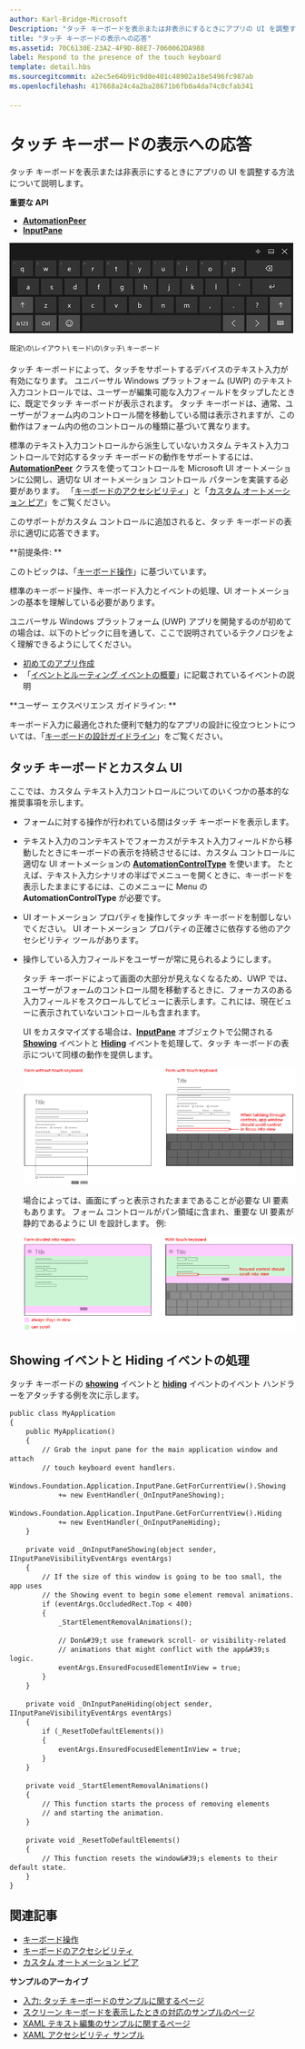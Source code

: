 ```yaml
---
author: Karl-Bridge-Microsoft
Description: "タッチ キーボードを表示または非表示にするときにアプリの UI を調整する方法について説明します。"
title: "タッチ キーボードの表示への応答"
ms.assetid: 70C6130E-23A2-4F9D-88E7-7060062DA988
label: Respond to the presence of the touch keyboard
template: detail.hbs
ms.sourcegitcommit: a2ec5e64b91c9d0e401c48902a18e5496fc987ab
ms.openlocfilehash: 417668a24c4a2ba28671b6fb0a4da74c0cfab341

---
```


# タッチ キーボードの表示への応答

タッチ キーボードを表示または非表示にするときにアプリの UI を調整する方法について説明します。


**重要な API**

-   [**AutomationPeer**](https://msdn.microsoft.com/library/windows/apps/br209185)
-   [**InputPane**](https://msdn.microsoft.com/library/windows/apps/br242255)



![既定のレイアウト モードのタッチ キーボード](images/touchkeyboard-standard.png)

<sup>既定\\の\\レイアウト\\ モード\\の\\タッチ\\ キーボード</sup>

タッチ キーボードによって、タッチをサポートするデバイスのテキスト入力が有効になります。 ユニバーサル Windows プラットフォーム (UWP) のテキスト入力コントロールでは、ユーザーが編集可能な入力フィールドをタップしたときに、既定でタッチ キーボードが表示されます。 タッチ キーボードは、通常、ユーザーがフォーム内のコントロール間を移動している間は表示されますが、この動作はフォーム内の他のコントロールの種類に基づいて異なります。

標準のテキスト入力コントロールから派生していないカスタム テキスト入力コントロールで対応するタッチ キーボードの動作をサポートするには、[**AutomationPeer**](https://msdn.microsoft.com/library/windows/apps/br209185) クラスを使ってコントロールを Microsoft UI オートメーションに公開し、適切な UI オートメーション コントロール パターンを実装する必要があります。 「[キーボードのアクセシビリティ](https://msdn.microsoft.com/library/windows/apps/mt244347)」と「[カスタム オートメーション ピア](https://msdn.microsoft.com/library/windows/apps/mt297667)」をご覧ください。

このサポートがカスタム コントロールに追加されると、タッチ キーボードの表示に適切に応答できます。

**前提条件:  **

このトピックは、「[キーボード操作](keyboard-interactions.md)」に基づいています。

標準のキーボード操作、キーボード入力とイベントの処理、UI オートメーションの基本を理解している必要があります。

ユニバーサル Windows プラットフォーム (UWP) アプリを開発するのが初めての場合は、以下のトピックに目を通して、ここで説明されているテクノロジをよく理解できるようにしてください。

-   [初めてのアプリ作成](https://msdn.microsoft.com/library/windows/apps/bg124288)
-   「[イベントとルーティング イベントの概要](https://msdn.microsoft.com/library/windows/apps/mt185584)」に記載されているイベントの説明

**ユーザー エクスペリエンス ガイドライン:  **

キーボード入力に最適化された便利で魅力的なアプリの設計に役立つヒントについては、「[キーボードの設計ガイドライン](https://msdn.microsoft.com/library/windows/apps/hh972345)」をご覧ください。

## タッチ キーボードとカスタム UI


ここでは、カスタム テキスト入力コントロールについてのいくつかの基本的な推奨事項を示します。

-   フォームに対する操作が行われている間はタッチ キーボードを表示します。

-   テキスト入力のコンテキストでフォーカスがテキスト入力フィールドから移動したときにキーボードの表示を持続させるには、カスタム コントロールに適切な UI オートメーションの [**AutomationControlType**](https://msdn.microsoft.com/library/windows/apps/br209182) を使います。 たとえば、テキスト入力シナリオの半ばでメニューを開くときに、キーボードを表示したままにするには、このメニューに Menu の **AutomationControlType** が必要です。

-   UI オートメーション プロパティを操作してタッチ キーボードを制御しないでください。 UI オートメーション プロパティの正確さに依存する他のアクセシビリティ ツールがあります。

-   操作している入力フィールドをユーザーが常に見られるようにします。

    タッチ キーボードによって画面の大部分が見えなくなるため、UWP では、ユーザーがフォームのコントロール間を移動するときに、フォーカスのある入力フィールドをスクロールしてビューに表示します。これには、現在ビューに表示されていないコントロールも含まれます。

    UI をカスタマイズする場合は、[**InputPane**](https://msdn.microsoft.com/library/windows/apps/br242255) オブジェクトで公開される [**Showing**](https://msdn.microsoft.com/library/windows/apps/br242262) イベントと [**Hiding**](https://msdn.microsoft.com/library/windows/apps/br242260) イベントを処理して、タッチ キーボードの表示について同様の動作を提供します。

    ![タッチ キーボードが表示または非表示になっているフォーム](images/touch-keyboard-pan1.png)

    場合によっては、画面にずっと表示されたままであることが必要な UI 要素もあります。 フォーム コントロールがパン領域に含まれ、重要な UI 要素が静的であるように UI を設計します。 例:

    ![常に表示されている必要がある領域を含むフォーム](images/touch-keyboard-pan2.png)

## Showing イベントと Hiding イベントの処理


タッチ キーボードの [**showing**](https://msdn.microsoft.com/library/windows/apps/br242262) イベントと [**hiding**](https://msdn.microsoft.com/library/windows/apps/br242260) イベントのイベント ハンドラーをアタッチする例を次に示します。

```CSharp
public class MyApplication
{
    public MyApplication()
    {
        // Grab the input pane for the main application window and attach
        // touch keyboard event handlers.
        Windows.Foundation.Application.InputPane.GetForCurrentView().Showing  
            += new EventHandler(_OnInputPaneShowing);
        Windows.Foundation.Application.InputPane.GetForCurrentView().Hiding 
            += new EventHandler(_OnInputPaneHiding);
    }

    private void _OnInputPaneShowing(object sender, IInputPaneVisibilityEventArgs eventArgs)
    {
        // If the size of this window is going to be too small, the app uses 
        // the Showing event to begin some element removal animations.
        if (eventArgs.OccludedRect.Top < 400)
        {
            _StartElementRemovalAnimations();

            // Don&#39;t use framework scroll- or visibility-related 
            // animations that might conflict with the app&#39;s logic.
            eventArgs.EnsuredFocusedElementInView = true; 
        }
    }

    private void _OnInputPaneHiding(object sender, IInputPaneVisibilityEventArgs eventArgs)
    {
        if (_ResetToDefaultElements())
        {
            eventArgs.EnsuredFocusedElementInView = true; 
        }
    }

    private void _StartElementRemovalAnimations()
    {
        // This function starts the process of removing elements 
        // and starting the animation.
    }

    private void _ResetToDefaultElements()
    {
        // This function resets the window&#39;s elements to their default state.
    }
}
```

## 関連記事

* [キーボード操作](keyboard-interactions.md)
* [キーボードのアクセシビリティ](https://msdn.microsoft.com/library/windows/apps/mt244347)
* [カスタム オートメーション ピア](https://msdn.microsoft.com/library/windows/apps/mt297667)


**サンプルのアーカイブ**
* [入力: タッチ キーボードのサンプルに関するページ](http://go.microsoft.com/fwlink/p/?linkid=246019)
* [スクリーン キーボードを表示したときの対応のサンプルのページ](http://go.microsoft.com/fwlink/p/?linkid=231633)
* [XAML テキスト編集のサンプルに関するページ](http://go.microsoft.com/fwlink/p/?LinkID=251417)
* [XAML アクセシビリティ サンプル](http://go.microsoft.com/fwlink/p/?linkid=238570)
 

 







<!--HONumber=Jun16_HO4-->



